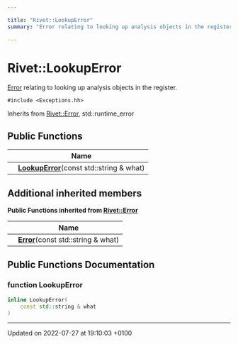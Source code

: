 ```yaml
---

title: "Rivet::LookupError"
summary: "Error relating to looking up analysis objects in the register. "

---
```


# Rivet::LookupError



<a href="http://example.org/classes/structrivet_1_1error/">Error</a> relating to looking up analysis objects in the register. 


`#include <Exceptions.hh>`

Inherits from [Rivet::Error](http://example.org/classes/structrivet_1_1error/), std::runtime_error

## Public Functions

|                | Name           |
| -------------- | -------------- |
| | **[LookupError](http://example.org/classes/structrivet_1_1lookuperror/#function-lookuperror)**(const std::string & what) |

## Additional inherited members

**Public Functions inherited from [Rivet::Error](http://example.org/classes/structrivet_1_1error/)**

|                | Name           |
| -------------- | -------------- |
| | **[Error](http://example.org/classes/structrivet_1_1error/#function-error)**(const std::string & what) |


## Public Functions Documentation

### function LookupError

```cpp
inline LookupError(
    const std::string & what
)
```


-------------------------------

Updated on 2022-07-27 at 19:10:03 +0100